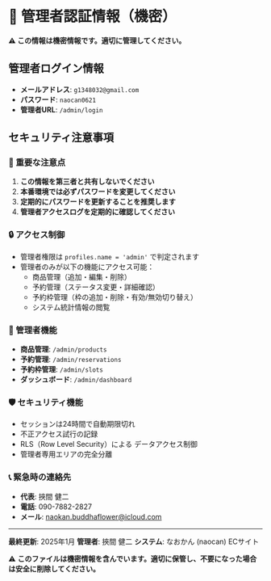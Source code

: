 # 🔐 管理者認証情報（機密）

**⚠️ この情報は機密情報です。適切に管理してください。**

## 管理者ログイン情報

- **メールアドレス**: `g1348032@gmail.com`
- **パスワード**: `naocan0621`
- **管理者URL**: `/admin/login`

## セキュリティ注意事項

### 🚨 重要な注意点
1. **この情報を第三者と共有しないでください**
2. **本番環境では必ずパスワードを変更してください**
3. **定期的にパスワードを更新することを推奨します**
4. **管理者アクセスログを定期的に確認してください**

### 🔒 アクセス制御
- 管理者権限は `profiles.name = 'admin'` で判定されます
- 管理者のみが以下の機能にアクセス可能：
  - 商品管理（追加・編集・削除）
  - 予約管理（ステータス変更・詳細確認）
  - 予約枠管理（枠の追加・削除・有効/無効切り替え）
  - システム統計情報の閲覧

### 📱 管理者機能
- **商品管理**: `/admin/products`
- **予約管理**: `/admin/reservations`
- **予約枠管理**: `/admin/slots`
- **ダッシュボード**: `/admin/dashboard`

### 🛡️ セキュリティ機能
- セッションは24時間で自動期限切れ
- 不正アクセス試行の記録
- RLS（Row Level Security）による データアクセス制御
- 管理者専用エリアの完全分離

### 📞 緊急時の連絡先
- **代表**: 挾間 健二
- **電話**: 090-7882-2827
- **メール**: naokan.buddhaflower@icloud.com

---

**最終更新**: 2025年1月
**管理者**: 挾間 健二
**システム**: なおかん (naocan) ECサイト

⚠️ **このファイルは機密情報を含んでいます。適切に保管し、不要になった場合は安全に削除してください。**